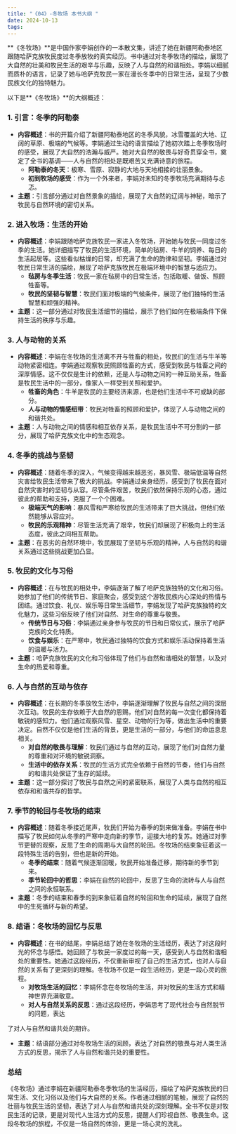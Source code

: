 ```yaml
---
title: "《04》-冬牧场 本书大纲 "
date: 2024-10-13
tags: 
---
```

**《冬牧场》**是中国作家李娟创作的一本散文集，讲述了她在新疆阿勒泰地区跟随哈萨克族牧民度过冬季放牧的真实经历。书中通过对冬季牧场的描绘，展现了大自然的壮美和牧民生活的艰辛与乐趣，反映了人与自然的和谐相处。李娟以细腻而质朴的语言，记录了她与哈萨克牧民一家在漫长冬季中的日常生活，呈现了少数民族文化的独特魅力。

以下是**《冬牧场》**的大纲概述：

### 1. **引言：冬季的阿勒泰**
- **内容概述**：书的开篇介绍了新疆阿勒泰地区的冬季风貌，冰雪覆盖的大地、辽阔的草原、极端的气候等。李娟通过生动的语言描绘了她初次踏上冬季牧场时的感受，展现了大自然的浩瀚与威严。她对大自然的敬畏与好奇贯穿全书，奠定了全书的基调——人与自然的相处是既艰苦又充满诗意的旅程。
  - **阿勒泰的冬天**：极寒、雪原、寂静的大地与天地相接的壮丽景象。
  - **初到牧场的感受**：作为一个外来者，李娟对未知的冬季牧场充满期待与忐忑。
- **主题**：引言部分通过对自然景象的描绘，展现了大自然的辽阔与神秘，暗示了牧民与自然环境的密切关系。

### 2. **进入牧场：生活的开始**
- **内容概述**：李娟跟随哈萨克族牧民一家进入冬牧场，开始她与牧民一同度过冬季的生活。她详细描写了牧民的生活环境，简单的毡房、牛羊的饲养、每日的生活起居等。这些看似枯燥的日常，却充满了生命的韵律和坚韧。李娟通过对牧民日常生活的描绘，展现了哈萨克族牧民在极端环境中的智慧与适应力。
  - **毡房与冬季生活**：牧民一家在毡房中的日常生活，包括取暖、做饭、照顾牲畜等。
  - **牧民的坚韧与智慧**：牧民们面对极端的气候条件，展现了他们独特的生活智慧和顽强的精神。
- **主题**：这一部分通过对牧民生活细节的描绘，展示了他们如何在极端条件下保持生活的秩序与乐趣。

### 3. **人与动物的关系**
- **内容概述**：李娟在冬牧场的生活离不开与牲畜的相处，牧民们的生活与牛羊等动物紧密相连。李娟通过观察牧民照顾牲畜的方式，感受到牧民与牲畜之间的深厚情感。这不仅仅是生计的依赖，还是人与动物之间的一种互助关系，牲畜是牧民生活中的一部分，像家人一样受到关照和爱护。
  - **牲畜的角色**：牛羊是牧民的主要经济来源，也是他们生活中不可或缺的部分。
  - **人与动物的情感纽带**：牧民对牲畜的照顾和爱护，体现了人与动物之间的和谐共处。
- **主题**：人与动物之间的情感和相互依存关系，是牧民生活中不可分割的一部分，展现了哈萨克族文化中的生态观念。

### 4. **冬季的挑战与坚韧**
- **内容概述**：随着冬季的深入，气候变得越来越恶劣，暴风雪、极端低温等自然灾害给牧民生活带来了极大的挑战。李娟通过亲身经历，感受到了牧民在面对自然灾害时的坚韧与从容。尽管条件艰苦，牧民们依然保持乐观的心态，通过彼此的帮助和支持，克服了一个个困难。
  - **极端天气的影响**：暴风雪和严寒给牧民的生活带来了巨大挑战，但他们依然能够从容应对。
  - **牧民的乐观精神**：尽管生活充满了艰辛，牧民们却展现了积极向上的生活态度，彼此之间相互帮助。
- **主题**：在恶劣的自然环境中，牧民展现了坚韧与乐观的精神，人与自然的和谐关系通过这些挑战更加凸显。

### 5. **牧民的文化与习俗**
- **内容概述**：在与牧民的相处中，李娟逐渐了解了哈萨克族独特的文化和习俗。她参加了他们的传统节日、家庭聚会，感受到这个游牧民族内心深处的热情与团结。通过饮食、礼仪、娱乐等日常生活细节，李娟发现了哈萨克族独特的文化魅力，这些习俗反映了他们对自然、对生命的尊重与敬畏。
  - **传统节日与习俗**：李娟通过亲身参与牧民的节日和日常仪式，展示了哈萨克族的文化特质。
  - **饮食与娱乐**：在严寒中，牧民通过独特的饮食方式和娱乐活动保持着生活的温暖与活力。
- **主题**：哈萨克族牧民的文化和习俗体现了他们与自然和谐相处的智慧，以及对生命的热爱和尊重。

### 6. **人与自然的互动与依存**
- **内容概述**：在长期的冬季放牧生活中，李娟逐渐理解了牧民与自然之间的深层次互动。牧民的生存依赖于大自然的恩赐，他们对自然的每一次变化都保持着敏锐的感知力。他们通过观察风雪、星空、动物的行为等，做出生活中的重要决定。自然不仅仅是他们生活的背景，更是生活的一部分，与他们的命运息息相关。
  - **对自然的敬畏与理解**：牧民们通过与自然的互动，展现了他们对自然力量的尊重和对环境的敏锐洞察。
  - **生活中的依存关系**：牧民的生活方式完全依赖于自然的节奏，他们与自然的和谐共处保证了生存的延续。
- **主题**：这一部分探讨了牧民与自然之间的紧密联系，展现了人类与自然的相互依存和和谐共存的哲学。

### 7. **季节的轮回与冬牧场的结束**
- **内容概述**：随着冬季接近尾声，牧民们开始为春季的到来做准备。李娟在书中描写了牧民如何从冬季的严寒中走向新的季节，迎接大地的复苏。她通过对季节更替的观察，反思了生命的周期与大自然的轮回。冬牧场的结束象征着这一段特殊生活的告别，但也是新的开始。
  - **冬季的结束**：随着气候逐渐回暖，牧民开始准备迁移，期待新的季节到来。
  - **季节轮回中的哲思**：李娟在自然的轮回中，反思了生命的流转与人与自然之间的永恒联系。
- **主题**：冬季的结束和春季的到来象征着自然的轮回和生命的延续，展现了自然中的生死循环与新的希望。

### 8. **结语：冬牧场的回忆与反思**
- **内容概述**：在书的结尾，李娟总结了她在冬牧场的生活经历，表达了对这段时光的怀念与感悟。她回顾了与牧民一家度过的每一天，感受到人与自然和谐相处的重要性。她通过这段经历，不仅重新审视了自己的生活方式，也对人与自然的关系有了更深刻的理解。冬牧场不仅是一段生活经历，更是一段心灵的旅程。
  - **对牧场生活的回忆**：李娟怀念在冬牧场的生活，并对牧民的生活方式和精神世界充满敬意。
  - **对人与自然关系的反思**：通过这段经历，李娟思考了现代社会与自然脱节的问题，表达

了对人与自然和谐共处的期许。
- **主题**：结语部分通过对冬牧场生活的回顾，表达了对自然的敬畏与对人类生活方式的反思，揭示了人与自然和谐共处的重要性。

### **总结**
《冬牧场》通过李娟在新疆阿勒泰冬季牧场的生活经历，描绘了哈萨克族牧民的日常生活、文化习俗以及他们与大自然的关系。作者通过细腻的笔触，展现了自然的壮丽与牧民生活的坚韧，表达了对人与自然和谐共处的深刻理解。全书不仅是对牧民生活的记录，更是对现代人生活方式的反思，提醒人们珍视自然、敬畏生命。这段冬牧场的旅程，不仅是一场自然的体验，更是一场心灵的洗礼。
